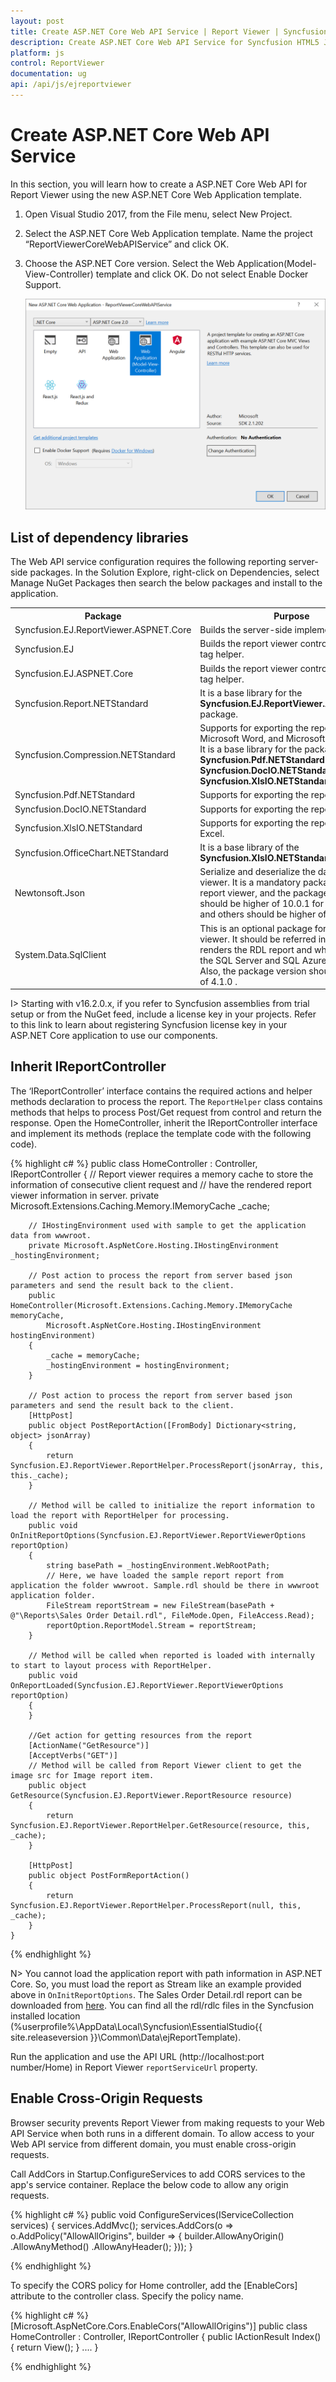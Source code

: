 ```yaml
---
layout: post
title: Create ASP.NET Core Web API Service | Report Viewer | Syncfusion
description: Create ASP.NET Core Web API Service for Syncfusion HTML5 JavaScript Report Viewer to process and render reports.
platform: js
control: ReportViewer
documentation: ug
api: /api/js/ejreportviewer
---
```


# Create ASP.NET Core Web API Service
In this section, you will learn how to create a ASP.NET Core Web API for Report Viewer using the new ASP.NET Core Web Application template.

1.	Open Visual Studio 2017, from the File menu, select New Project. 
2.	Select the ASP.NET Core Web Application template. Name the project “ReportViewerCoreWebAPIService” and click OK.
3.	Choose the ASP.NET Core version. Select the Web Application(Model-View-Controller) template and click OK. Do not select Enable Docker Support.

    ![Creating a new ASP.NET Core Application Project](images/report-service/aspnet-core-web-application-template.png)

## List of dependency libraries
The Web API service configuration requires the following reporting server-side packages. In the Solution Explore, right-click on Dependencies, select Manage NuGet Packages then search the below packages and install to the application.

<table>
<tr>
<th>
Package</th>
<th>
Purpose
</th>
</tr>
<tr>
<td>Syncfusion.EJ.ReportViewer.ASPNET.Core</td>
<td>Builds the server-side implementations.</td>
</tr>
<tr>
<td>Syncfusion.EJ</td>
<td>Builds the report viewer controls with the tag helper.</td>
</tr>
<tr>
<td>Syncfusion.EJ.ASPNET.Core</td>
<td>Builds the report viewer controls with the tag helper.</td>
</tr>
<tr>
<td>Syncfusion.Report.NETStandard</td>
<td>It is a base library for the <b>Syncfusion.EJ.ReportViewer.ASPNET.Core</b> package.</td>
</tr>
<tr>
<td>Syncfusion.Compression.NETStandard</td>
<td>Supports for exporting the report to PDF, Microsoft Word, and Microsoft Excel format. It is a base library for the packages <b>Syncfusion.Pdf.NETStandard</b> , <b>Syncfusion.DocIO.NETStandard</b> and <b>Syncfusion.XlsIO.NETStandard</b>. </td>
</tr>
<tr>
<td>Syncfusion.Pdf.NETStandard</td>
<td>Supports for exporting the report to a PDF.</td>
</tr>
<tr>
<td>Syncfusion.DocIO.NETStandard</td>
<td>Supports for exporting the report to a Word.</td>
</tr>
<tr>
<td>Syncfusion.XlsIO.NETStandard</td>
<td>Supports for exporting the report to an Excel.</td>
</tr>
<tr>
<td>Syncfusion.OfficeChart.NETStandard</td>
<td>It is a base library of the <b>Syncfusion.XlsIO.NETStandard package</b>.</td>
</tr>
<tr>
<td>Newtonsoft.Json</td>
<td>Serialize and deserialize the data for report viewer. It is a mandatory package for the report viewer, and the package version should be higher of 10.0.1 for NET Core 2.0 and others should be higher of 9.0.1.</td>
</tr>
<tr>
<td>System.Data.SqlClient</td>
<td>This is an optional package for the report viewer. It should be referred in project when renders the RDL report and which contains the SQL Server and SQL Azure datasource. Also, the package version should be higher of 4.1.0 . </td>
</tr>
</table>

I> Starting with v16.2.0.x, if you refer to Syncfusion assemblies from trial setup or from the NuGet feed, include a license key in your projects. Refer to this link to learn about registering Syncfusion license key in your ASP.NET Core application to use our components.

## Inherit IReportController
The ‘IReportController’ interface contains the required actions and helper methods declaration to process the report. The `ReportHelper` class contains methods that helps to process Post/Get request from control and return the response. Open the HomeController, inherit the IReportController interface and implement its methods (replace the template code with the following code).

{% highlight c# %}
    public class HomeController : Controller, IReportController
    {
        // Report viewer requires a memory cache to store the information of consecutive client request and
        // have the rendered report viewer information in server.
        private Microsoft.Extensions.Caching.Memory.IMemoryCache _cache;

        // IHostingEnvironment used with sample to get the application data from wwwroot.
        private Microsoft.AspNetCore.Hosting.IHostingEnvironment _hostingEnvironment;

        // Post action to process the report from server based json parameters and send the result back to the client.
        public HomeController(Microsoft.Extensions.Caching.Memory.IMemoryCache memoryCache,
            Microsoft.AspNetCore.Hosting.IHostingEnvironment hostingEnvironment)
        {
            _cache = memoryCache;
            _hostingEnvironment = hostingEnvironment;
        }

        // Post action to process the report from server based json parameters and send the result back to the client.
        [HttpPost]
        public object PostReportAction([FromBody] Dictionary<string, object> jsonArray)
        {
            return Syncfusion.EJ.ReportViewer.ReportHelper.ProcessReport(jsonArray, this, this._cache);
        }

        // Method will be called to initialize the report information to load the report with ReportHelper for processing.
        public void OnInitReportOptions(Syncfusion.EJ.ReportViewer.ReportViewerOptions reportOption)
        {
            string basePath = _hostingEnvironment.WebRootPath;
            // Here, we have loaded the sample report report from application the folder wwwroot. Sample.rdl should be there in wwwroot application folder.
            FileStream reportStream = new FileStream(basePath + @"\Reports\Sales Order Detail.rdl", FileMode.Open, FileAccess.Read);
            reportOption.ReportModel.Stream = reportStream;
        }

        // Method will be called when reported is loaded with internally to start to layout process with ReportHelper.
        public void OnReportLoaded(Syncfusion.EJ.ReportViewer.ReportViewerOptions reportOption)
        {
        }

        //Get action for getting resources from the report
        [ActionName("GetResource")]
        [AcceptVerbs("GET")]
        // Method will be called from Report Viewer client to get the image src for Image report item.
        public object GetResource(Syncfusion.EJ.ReportViewer.ReportResource resource)
        {
            return Syncfusion.EJ.ReportViewer.ReportHelper.GetResource(resource, this, _cache);
        }

        [HttpPost]
        public object PostFormReportAction()
        {
            return Syncfusion.EJ.ReportViewer.ReportHelper.ProcessReport(null, this, _cache);
        }
    }

{% endhighlight %}

N> You cannot load the application report with path information in ASP.NET Core. So, you must load the report as Stream like an example provided above in `OnInitReportOptions`. The Sales Order Detail.rdl report can be downloaded from [here](http://www.syncfusion.com/downloads/support/directtrac/general/ze/Sales_Order_Detail-1633189686).
You can find all the rdl/rdlc files in the Syncfusion installed location (%userprofile%\AppData\Local\Syncfusion\EssentialStudio\{{ site.releaseversion }}\Common\Data\ejReportTemplate).

Run the application and use the API URL (http://localhost:port number/Home) in Report Viewer `reportServiceUrl` property.

## Enable Cross-Origin Requests
Browser security prevents Report Viewer from making requests to your Web API Service when both runs in a different domain. To allow access to your Web API service from different domain, you must enable cross-origin requests.

Call AddCors in Startup.ConfigureServices to add CORS services to the app's service container. Replace the below code to allow any origin requests.

{% highlight c# %}
    public void ConfigureServices(IServiceCollection services)
    {
        services.AddMvc();
        services.AddCors(o => o.AddPolicy("AllowAllOrigins", builder =>
        {
            builder.AllowAnyOrigin()
                    .AllowAnyMethod()
                    .AllowAnyHeader();
        }));
    }

{% endhighlight %}

To specify the CORS policy for Home controller, add the [EnableCors] attribute to the controller class. Specify the policy name.

{% highlight c# %}
    [Microsoft.AspNetCore.Cors.EnableCors("AllowAllOrigins")]
    public class HomeController : Controller, IReportController
    {
        public IActionResult Index()
        {
            return View();
        }
        ....
    }

{% endhighlight %}